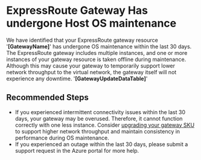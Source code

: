 <properties
pageTitle="ExpressRoute Gateway Has undergone host OS maintenance"
description="Provides the solution to the problem in which ExpressRoute Gateway Has undergone host OS maintenance."
infoBubbleText="Issues with your ExpressRoute were detected. See details on the right."
service="microsoft.network"
resource="ExpressRoute"
authors="genlin"
ms.author="mariliu"
articleId="hostosmaintenance"
selfHelpType="Diagnostics"
resourceTags="windows"
supportTopicIds="32602123, 32627985"
productPesIds="15480"
cloudEnvironments="Public, fairfax, usnat, ussec"
ownershipId="CloudNet_AzureExpressRoute"
/>

# ExpressRoute Gateway Has undergone Host OS maintenance
<!--issueDescription-->
We have identified that your ExpressRoute gateway resource '**<!--$GatewayName-->[GatewayName]<!--/$GatewayName-->**' has undergone OS maintenance within the last 30 days. The ExpressRoute gateway includes multiple instances, and one or more instances of your gateway resource is taken offline during maintenance. Although this may cause your gateway to temporarily support lower network throughput to the virtual network, the gateway itself will not experience any downtime.
'**<!--$GatewayUpdateDataTable-->[GatewayUpdateDataTable]<!--/$GatewayUpdateDataTable-->**'
<!--/issueDescription-->

## **Recommended Steps**
- If you experienced intermittent connectivity issues within the last 30 days, your gateway may be overused. Therefore, it cannot function correctly with one less instance. Consider [upgrading your gateway SKU](https://docs.microsoft.com/azure/expressroute/expressroute-about-virtual-network-gateways#gwsku) to support higher network throughput and maintain consistency in performance during OS maintenance. 
- If you experienced an outage within the last 30 days, please submit a support request in the Azure portal for more help.

